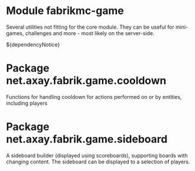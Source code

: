 # Module fabrikmc-game

Several utilities not fitting for the core module. They can be useful for mini-games, challenges and more - most likely on the server-side.

${dependencyNotice}

# Package net.axay.fabrik.game.cooldown

Functions for handling cooldown for actions performed on or by entities, including players

# Package net.axay.fabrik.game.sideboard

A sideboard builder (displayed using scoreboards), supporting boards with changing content. The sideboard can be
displayed to a selection of players.
